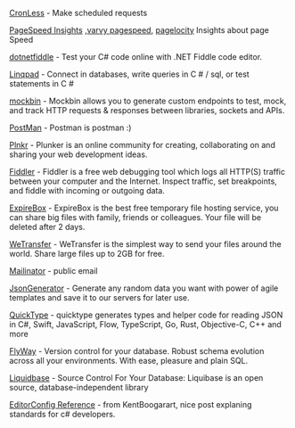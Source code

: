 [CronLess](https://cronless.com/account/subscription) - Make scheduled requests

[PageSpeed Insights](https://developers.google.com/speed/pagespeed/insights) ,[varvy pagespeed](https://varvy.com/pagespeed/), [pagelocity](http://pagelocity.com/) Insights about page Speed 

[dotnetfiddle](https://dotnetfiddle.net/) - Test your C# code online with .NET Fiddle code editor.

[Linqpad](https://www.linqpad.net/) - Connect in databases, write queries in C # / sql, or test statements in C #

[mockbin](http://mockbin.org) - Mockbin allows you to generate custom endpoints to test, mock, and track HTTP requests & responses between libraries, sockets and APIs.

[PostMan](https://www.getpostman.com/) - Postman is postman :)

[Plnkr](https://plnkr.co/) - Plunker is an online community for creating, collaborating on and sharing your web development ideas.

[Fiddler](http://www.telerik.com/fiddler) - Fiddler is a free web debugging tool which logs all HTTP(S) traffic between your computer and the Internet. Inspect traffic, set breakpoints, and fiddle with incoming or outgoing data.

[ExpireBox](https://expirebox.com)	- ExpireBox is the best free temporary file hosting service, you can share big files with family, friends or colleagues. Your file will be deleted after 2 days.

[WeTransfer](https://wetransfer.com) - WeTransfer is the simplest way to send your files around the world. Share large files up to 2GB for free.

[Mailinator](https://www.mailinator.com) - public email

[JsonGenerator](https://www.json-generator.com)	- Generate any random data you want with power of agile templates and save it to our servers for later use.

[QuickType](https://app.quicktype.io) - quicktype generates types and helper code for reading JSON in C#, Swift, JavaScript, Flow, TypeScript, Go, Rust, Objective-C, C++ and more

[FlyWay](https://flywaydb.org) - Version control for your database.
Robust schema evolution across all your environments.
With ease, pleasure and plain SQL.

[Liquidbase](https://www.liquibase.org/quickstart.html) - Source Control For Your Database: Liquibase is an open source, database-independent library 

[EditorConfig Reference](https://kent-boogaart.com/blog/editorconfig-reference-for-c-developers) - from KentBoogarart, nice post explaning standards for c# developers.
